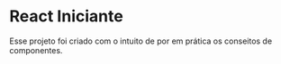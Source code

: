 # React Iniciante

Esse projeto foi criado com o intuito de por 
em prática os conseitos de componentes.
